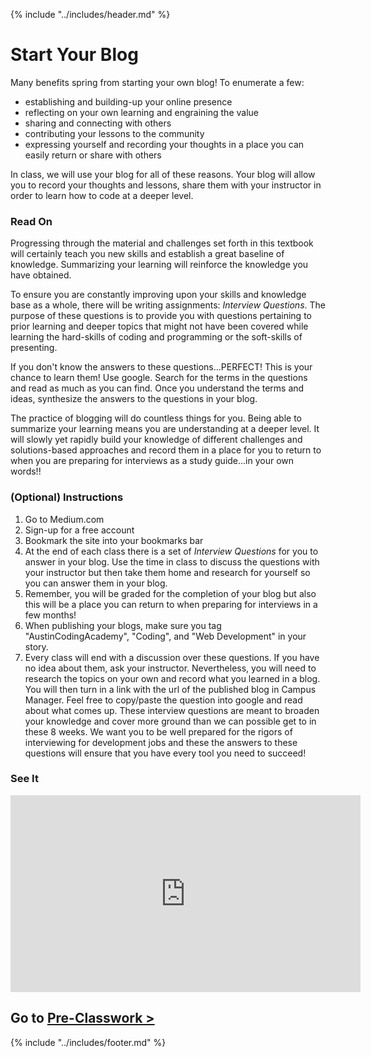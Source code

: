 {% include "../includes/header.md" %}

# Start Your Blog

<!-- This is how each subject should be introduced. Give the students structure so they know they can start trusting the process sooner!  -->

Many benefits spring from starting your own blog! To enumerate a few:

* establishing and building-up your online presence
* reflecting on your own learning and engraining the value
* sharing and connecting with others
* contributing your lessons to the community
* expressing yourself and recording your thoughts in a place you can easily return or share with others 

In class, we will use your blog for all of these reasons. Your blog will allow you to record your thoughts and lessons, share them with your instructor in order to learn how to code at a deeper level.

### Read On

<!-- Give them our writing of the subject then link to a few articles: Medium, Wikipedia, CSS-Tricks, W3S, MozillaDev, etc... that help give more perspective on the subject  -->
Progressing through the material and challenges set forth in this textbook will certainly teach you new skills and establish a great baseline of knowledge. Summarizing your learning will reinforce the knowledge you have obtained.

To ensure you are constantly improving upon your skills and knowledge base as a whole, there will be writing assignments: *Interview Questions*. The purpose of these questions is to provide you with questions pertaining to prior learning and deeper topics that might not have been covered while learning the hard-skills of coding and programming or the soft-skills of presenting.

If you don't know the answers to these questions...PERFECT! This is your chance to learn them! Use google. Search for the terms in the questions and read as much as you can find. Once you understand the terms and ideas, synthesize the answers to the questions in your blog.

The practice of blogging will do countless things for you.  Being able to summarize your learning means you are understanding at a deeper level. It will slowly yet rapidly build your knowledge of different challenges and solutions-based approaches and record them in a place for you to return to when you are preparing for interviews as a study guide...in your own words!!

### (Optional) Instructions

1. Go to Medium.com
1. Sign-up for a free account
1. Bookmark the site into your bookmarks bar
1. At the end of each class there is a set of *Interview Questions* for you to answer in your blog. Use the time in class to discuss the questions with your instructor but then take them home and research for yourself so you can answer them in your blog.
1. Remember, you will be graded for the completion of your blog but also this will be a place you can return to when preparing for interviews in a few months!
1. When publishing your blogs, make sure you tag "AustinCodingAcademy", "Coding", and "Web Development" in your story.
1. Every class will end with a discussion over these questions. If you have no idea about them, ask your instructor. Nevertheless, you will need to research the topics on your own and record what you learned in a blog. You will then turn in a link with the url of the published blog in Campus Manager. Feel free to copy/paste the question into google and read about what comes up. These interview questions are meant to broaden your knowledge and cover more ground than we can possible get to in these 8 weeks. We want you to be well prepared for the rigors of interviewing for development jobs and these the answers to these questions will ensure that you have every tool you need to succeed!

### See It

<iframe width="560" height="315" src="https://www.youtube.com/embed/QPc4IvUlY6U" frameborder="0" allow="accelerometer; autoplay; encrypted-media; gyroscope; picture-in-picture" allowfullscreen></iframe>


## Go to [Pre-Classwork >](../01Week/01DayPrep.md)

{% include "../includes/footer.md" %}
